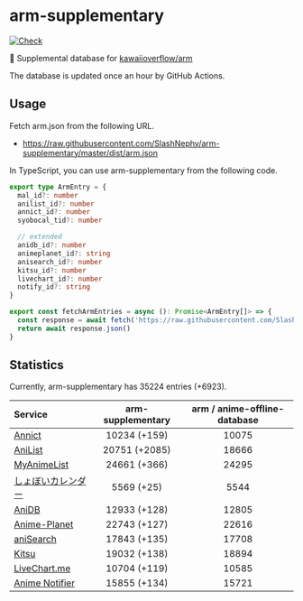 # arm-supplementary

[![Check](https://github.com/SlashNephy/arm-supplementary/actions/workflows/check-node.yml/badge.svg)](https://github.com/SlashNephy/arm-supplementary/actions/workflows/check-node.yml)

💊 Supplemental database for [kawaiioverflow/arm](https://github.com/kawaiioverflow/arm)

The database is updated once an hour by GitHub Actions.

## Usage

Fetch arm.json from the following URL.

- https://raw.githubusercontent.com/SlashNephy/arm-supplementary/master/dist/arm.json

In TypeScript, you can use arm-supplementary from the following code.

```TypeScript
export type ArmEntry = {
  mal_id?: number
  anilist_id?: number
  annict_id?: number
  syobocal_tid?: number

  // extended
  anidb_id?: number
  animeplanet_id?: string
  anisearch_id?: number
  kitsu_id?: number
  livechart_id?: number
  notify_id?: string
}

export const fetchArmEntries = async (): Promise<ArmEntry[]> => {
  const response = await fetch('https://raw.githubusercontent.com/SlashNephy/arm-supplementary/master/dist/arm.json')
  return await response.json()
}
```

## Statistics

Currently, arm-supplementary has 35224 entries (+6923).

| Service                                     | arm-supplementary | arm / anime-offline-database |
| :------------------------------------------ | :---------------: | :--------------------------: |
| [Annict](https://annict.com)                |   10234 (+159)    |            10075             |
| [AniList](https://anilist.co)               |   20751 (+2085)   |            18666             |
| [MyAnimeList](https://myanimelist.net)      |   24661 (+366)    |            24295             |
| [しょぼいカレンダー](https://cal.syoboi.jp) |    5569 (+25)     |             5544             |
| [AniDB](https://anidb.net)                  |   12933 (+128)    |            12805             |
| [Anime-Planet](https://anime-planet.com)    |   22743 (+127)    |            22616             |
| [aniSearch](https://anisearch.com)          |   17843 (+135)    |            17708             |
| [Kitsu](https://kitsu.io)                   |   19032 (+138)    |            18894             |
| [LiveChart.me](https://livechart.me)        |   10704 (+119)    |            10585             |
| [Anime Notifier](https://notify.moe)        |   15855 (+134)    |            15721             |
